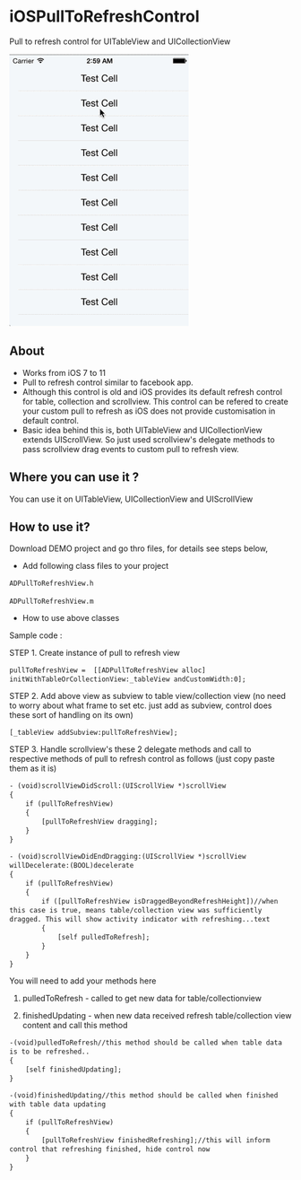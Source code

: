 iOSPullToRefreshControl
=======================

Pull to refresh control for UITableView and UICollectionView

![      ](/iOSPullToRefresh.gif "")


## About 

* Works from iOS 7 to 11
* Pull to refresh control similar to facebook app. 
* Although this control is old and iOS provides its default refresh control for table, collection and scrollview. This control can be refered to create your custom pull to refresh as iOS does not provide customisation in default control.
* Basic idea behind this is, both UITableView and UICollectionView extends UIScrollView. So just used scrollview's delegate methods to pass scrollview drag events to custom pull to refresh view.


## Where you can use it ?

You can use it on UITableView, UICollectionView and UIScrollView



How to use it?
-------------

Download DEMO project and go thro files, for details see steps below,

* Add following class files to your project 

```
ADPullToRefreshView.h

ADPullToRefreshView.m
```

* How to use above classes 
   
Sample code :
   
STEP 1. Create instance of pull to refresh view
  
``` 
pullToRefreshView =  [[ADPullToRefreshView alloc] initWithTableOrCollectionView:_tableView andCustomWidth:0];  

```
   
STEP 2. Add above view as subview to table view/collection view (no need to worry about what frame to set etc. just add as subview, control does these sort of handling on its own)
   
 ```
 [_tableView addSubview:pullToRefreshView];
 ```

  STEP 3. Handle scrollview's these 2 delegate methods and call to respective methods of pull to refresh control as follows (just copy paste them as it is)
   
```
- (void)scrollViewDidScroll:(UIScrollView *)scrollView
{
    if (pullToRefreshView)
    {
        [pullToRefreshView dragging];
    }
}
```

```
- (void)scrollViewDidEndDragging:(UIScrollView *)scrollView willDecelerate:(BOOL)decelerate
{
    if (pullToRefreshView)
    {
        if ([pullToRefreshView isDraggedBeyondRefreshHeight])//when this case is true, means table/collection view was sufficiently dragged. This will show activity indicator with refreshing...text
        {
            [self pulledToRefresh];
        }
    }
}
```
                                                                          
                                                                          
  You will need to add your methods here 
  
  1. pulledToRefresh - called to get new data for table/collectionview 
  
  2. finishedUpdating - when new data received refresh table/collection view content and call this method
  
  
```
-(void)pulledToRefresh//this method should be called when table data is to be refreshed..
{
    [self finishedUpdating];
}
```
  
```
-(void)finishedUpdating//this method should be called when finished with table data updating
{
    if (pullToRefreshView)
    {
        [pullToRefreshView finishedRefreshing];//this will inform control that refreshing finished, hide control now
    }
}
```






